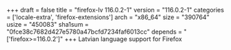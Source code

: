 +++
draft = false
title = "firefox-lv 116.0.2-1"
version = "116.0.2-1"
categories = ['locale-extra', 'firefox-extensions']
arch = "x86_64"
size = "390764"
usize = "450083"
sha1sum = "0fce38c7682d427e5780a47bcfd7234faf6013cc"
depends = "['firefox>=116.0.2']"
+++
Latvian language support for Firefox
